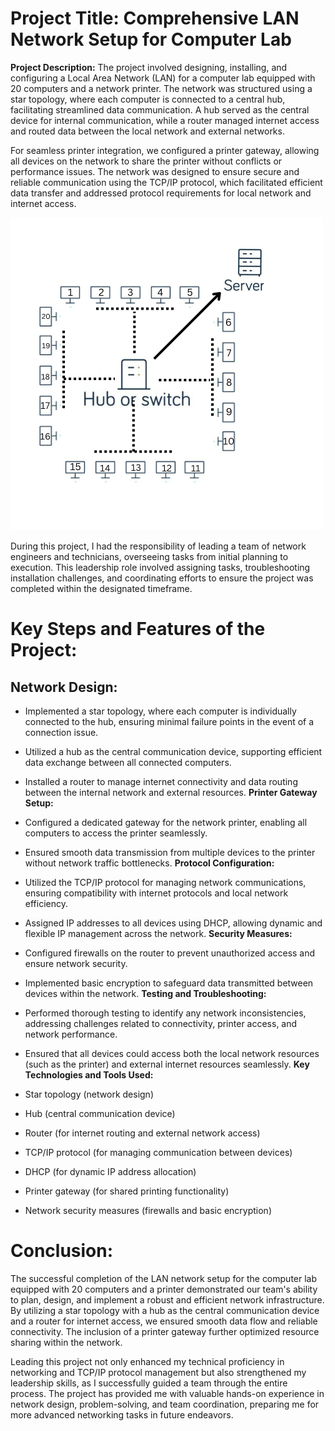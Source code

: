 # Project Title: Comprehensive LAN Network Setup for Computer Lab

**Project Description:** The project involved designing, installing, and configuring a Local Area Network (LAN) for a computer lab equipped with 20 computers and a network printer. The network was structured using a star topology, where each computer is connected to a central hub, facilitating streamlined data communication. A hub served as the central device for internal communication, while a router managed internet access and routed data between the local network and external networks.

For seamless printer integration, we configured a printer gateway, allowing all devices on the network to share the printer without conflicts or performance issues. The network was designed to ensure secure and reliable communication using the TCP/IP protocol, which facilitated efficient data transfer and addressed protocol requirements for local network and internet access.

![Image Thumbnail](1.png) 

During this project, I had the responsibility of leading a team of network engineers and technicians, overseeing tasks from initial planning to execution. This leadership role involved assigning tasks, troubleshooting installation challenges, and coordinating efforts to ensure the project was completed within the designated timeframe.

# Key Steps and Features of the Project:

## Network Design:

- Implemented a star topology, where each computer is individually connected to the hub, ensuring minimal failure points in the event of a connection issue.
- Utilized a hub as the central communication device, supporting efficient data exchange between all connected computers.
- Installed a router to manage internet connectivity and data routing between the internal network and external resources.
**Printer Gateway Setup:**

- Configured a dedicated gateway for the network printer, enabling all computers to access the printer seamlessly.
- Ensured smooth data transmission from multiple devices to the printer without network traffic bottlenecks.
**Protocol Configuration:**

- Utilized the TCP/IP protocol for managing network communications, ensuring compatibility with internet protocols and local network efficiency.
- Assigned IP addresses to all devices using DHCP, allowing dynamic and flexible IP management across the network.
**Security Measures:**

- Configured firewalls on the router to prevent unauthorized access and ensure network security.
- Implemented basic encryption to safeguard data transmitted between devices within the network.
**Testing and Troubleshooting:**

- Performed thorough testing to identify any network inconsistencies, addressing challenges related to connectivity, printer access, and network performance.
- Ensured that all devices could access both the local network resources (such as the printer) and external internet resources seamlessly.
**Key Technologies and Tools Used:**

- Star topology (network design)
- Hub (central communication device)
- Router (for internet routing and external network access)
- TCP/IP protocol (for managing communication between devices)
- DHCP (for dynamic IP address allocation)
- Printer gateway (for shared printing functionality)
- Network security measures (firewalls and basic encryption)
# Conclusion:

The successful completion of the LAN network setup for the computer lab equipped with 20 computers and a printer demonstrated our team's ability to plan, design, and implement a robust and efficient network infrastructure. By utilizing a star topology with a hub as the central communication device and a router for internet access, we ensured smooth data flow and reliable connectivity. The inclusion of a printer gateway further optimized resource sharing within the network.

Leading this project not only enhanced my technical proficiency in networking and TCP/IP protocol management but also strengthened my leadership skills, as I successfully guided a team through the entire process. The project has provided me with valuable hands-on experience in network design, problem-solving, and team coordination, preparing me for more advanced networking tasks in future endeavors.
